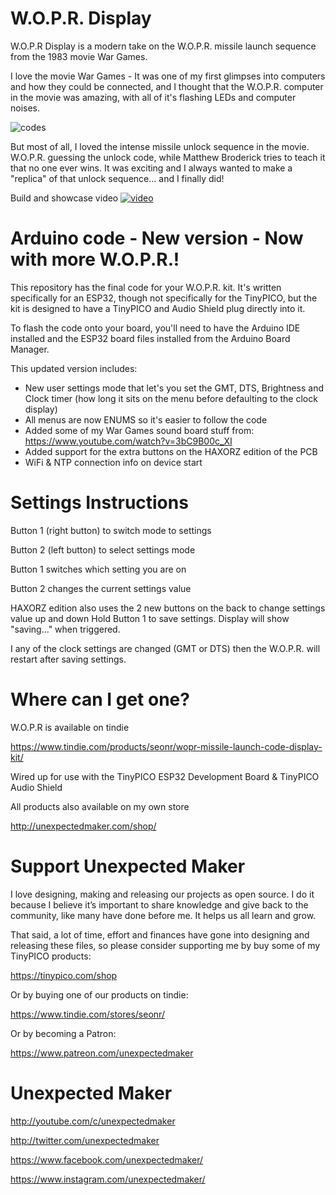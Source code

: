 # W.O.P.R. Display

W.O.P.R Display is a modern take on the W.O.P.R. missile launch sequence from the 1983 movie War Games.

I love the movie War Games - It was one of my first glimpses into computers and how they could be connected, and I thought that the W.O.P.R. computer in the movie was amazing, with all of it's flashing LEDs and computer noises.

![codes](http://3sprockets.com.au/um/projects/wopr/wopr_codes.gif "")

But most of all, I loved the intense missile unlock sequence in the movie. W.O.P.R. guessing the unlock code, while Matthew Broderick tries to teach it that no one ever wins. It was exciting and I always wanted to make a "replica" of that unlock sequence... and I finally did!

Build and showcase video
[![video](http://3sprockets.com.au/um/projects/wopr/video_thumbnail.jpg)](https://youtu.be/dfT-OtWHfys)


# Arduino code - New version - Now with more W.O.P.R.!

This repository has the final code for your W.O.P.R. kit. It's written specifically for an ESP32, though not specifically for the TinyPICO, but the kit is designed to have a TinyPICO and Audio Shield plug directly into it.  

To flash the code onto your board, you'll need to have the  Arduino IDE installed and the ESP32 board files installed from the Arduino Board Manager.

This updated version includes:

- New user settings mode that let's you set the GMT, DTS, Brightness and Clock timer (how long it sits on the menu before defaulting to the clock display)
- All menus are now ENUMS so it's easier to follow the code
- Added some of my War Games sound board stuff from: https://www.youtube.com/watch?v=3bC9B00c_XI
- Added support for the extra buttons on the HAXORZ edition of the PCB
- WiFi & NTP connection info on device start 

# Settings Instructions
Button 1 (right button) to switch mode to settings

Button 2 (left button) to select settings mode

Button 1 switches which setting you are on

Button 2 changes the current settings value

HAXORZ edition also uses the 2 new buttons on the back to change settings value up and down 
Hold Button 1 to save settings. Display will show "saving..." when triggered. 

I any of the clock settings are changed (GMT or DTS) then the W.O.P.R. will restart after saving settings.

# Where can I get one?

W.O.P.R is available on tindie

https://www.tindie.com/products/seonr/wopr-missile-launch-code-display-kit/

Wired up for use with the TinyPICO ESP32 Development Board & TinyPICO Audio Shield

All products also available on my own store

http://unexpectedmaker.com/shop/


# Support Unexpected Maker

I love designing, making and releasing our projects as open source. I do it because I believe it’s important to share knowledge and give back to the community, like many have done before me. It helps us all learn and grow.

That said, a lot of time, effort and finances have gone into designing and releasing these files, so please consider supporting me by buy some of my TinyPICO products:

https://tinypico.com/shop

Or by buying one of our products on tindie:

https://www.tindie.com/stores/seonr/

Or by becoming a Patron:

https://www.patreon.com/unexpectedmaker


# Unexpected Maker
http://youtube.com/c/unexpectedmaker

http://twitter.com/unexpectedmaker

https://www.facebook.com/unexpectedmaker/

https://www.instagram.com/unexpectedmaker/
